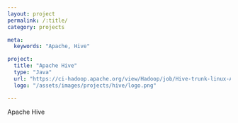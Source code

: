 ```yaml
---
layout: project
permalink: /:title/
category: projects

meta:
  keywords: "Apache, Hive"

project:
  title: "Apache Hive"
  type: "Java"
  url: "https://ci-hadoop.apache.org/view/Hadoop/job/Hive-trunk-linux-ARM/"
  logo: "/assets/images/projects/hive/logo.png"

---	
```

<p>Apache Hive</p>